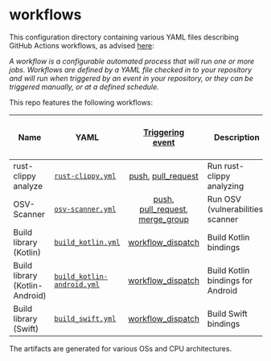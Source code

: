 # workflows

This configuration directory containing various YAML files describing GitHub Actions workflows,
as advised [here](https://docs.github.com/en/actions/get-started/understanding-github-actions#workflows):

_A workflow is a configurable automated process that will run one or more jobs.
Workflows are defined by a YAML file checked in to your repository and will run when triggered by an event in your repository,
or they can be triggered manually, or at a defined schedule._

This repo features the following workflows:

| Name                           | YAML                                                   |                                                                                                              [Triggering <br>event](https://docs.github.com/en/actions/reference/events-that-trigger-workflows)                                                                                                               | Description                       | Artifacts <br>(produced during runtime) |
|--------------------------------|--------------------------------------------------------|:-----------------------------------------------------------------------------------------------------------------------------------------------------------------------------------------------------------------------------------------------------------------------------------------------------------------------------:|-----------------------------------|:---------------------------------------:|
| rust-clippy analyze            | [`rust-clippy.yml`](rust-clippy.yml)                   |                                                               [push](https://docs.github.com/en/actions/reference/events-that-trigger-workflows#push), [pull_request](https://docs.github.com/en/actions/reference/events-that-trigger-workflows#pull_request)                                                                | Run rust-clippy analyzing         |                   :x:                   |
| OSV-Scanner                    | [`osv-scanner.yml`](osv-scanner.yml)                   | [push](https://docs.github.com/en/actions/reference/events-that-trigger-workflows#push), [pull_request](https://docs.github.com/en/actions/reference/events-that-trigger-workflows#pull_request), [merge_group](https://docs.github.com/en/actions/reference/workflows-and-actions/events-that-trigger-workflows#merge_group) | Run OSV (vulnerabilities) scanner |           :white_check_mark:            |
| Build library (Kotlin)         | [`build_kotlin.yml`](build_kotlin.yml)                 |                                                                                                       [workflow_dispatch](https://docs.github.com/en/actions/reference/events-that-trigger-workflows#workflow_dispatch)                                                                                                       | Build Kotlin bindings             |           :white_check_mark:            |
| Build library (Kotlin-Android) | [`build_kotlin-android.yml`](build_kotlin-android.yml) |                                                                                                       [workflow_dispatch](https://docs.github.com/en/actions/reference/events-that-trigger-workflows#workflow_dispatch)                                                                                                       | Build Kotlin bindings for Android |           :white_check_mark:            |
| Build library (Swift)          | [`build_swift.yml`](build_swift.yml)                   |                                                                                                       [workflow_dispatch](https://docs.github.com/en/actions/reference/events-that-trigger-workflows#workflow_dispatch)                                                                                                       | Build Swift bindings              |           :white_check_mark:            |

The artifacts are generated for various OSs and CPU architectures. 
